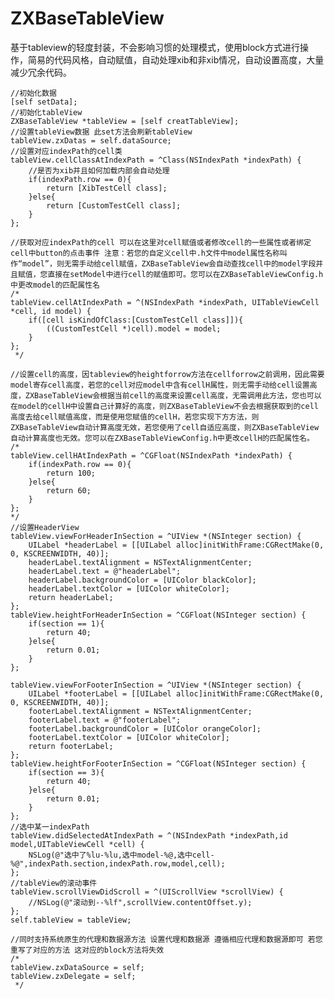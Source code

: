 # ZXBaseTableView
基于tableview的轻度封装，不会影响习惯的处理模式，使用block方式进行操作，简易的代码风格，自动赋值，自动处理xib和非xib情况，自动设置高度，大量减少冗余代码。
    
    //初始化数据
    [self setData];
    //初始化tableView
    ZXBaseTableView *tableView = [self creatTableView];
    //设置tableView数据 此set方法会刷新tableView
    tableView.zxDatas = self.dataSource;
    //设置对应indexPath的cell类
    tableView.cellClassAtIndexPath = ^Class(NSIndexPath *indexPath) {
        //是否为xib并且如何加载内部会自动处理
        if(indexPath.row == 0){
            return [XibTestCell class];
        }else{
            return [CustomTestCell class];
        }
    };
    
    //获取对应indexPath的cell 可以在这里对cell赋值或者修改cell的一些属性或者绑定cell中button的点击事件 注意：若您的自定义cell中.h文件中model属性名称叫作“model”，则无需手动给cell赋值，ZXBaseTableView会自动查找cell中的model字段并且赋值，您直接在setModel中进行cell的赋值即可。您可以在ZXBaseTableViewConfig.h中更改model的匹配属性名
    /*
    tableView.cellAtIndexPath = ^(NSIndexPath *indexPath, UITableViewCell *cell, id model) {
        if([cell isKindOfClass:[CustomTestCell class]]){
            ((CustomTestCell *)cell).model = model;
        }
    };
     */
    
    //设置cell的高度，因tableview的heightforrow方法在cellforrow之前调用，因此需要model寄存cell高度，若您的cell对应model中含有cellH属性，则无需手动给cell设置高度，ZXBaseTableView会根据当前cell的高度来设置cell高度，无需调用此方法，您也可以在model的cellH中设置自己计算好的高度，则ZXBaseTableView不会去根据获取到的cell高度去给cell赋值高度，而是使用您赋值的cellH，若您实现下方方法，则ZXBaseTableView自动计算高度无效，若您使用了cell自适应高度，则ZXBaseTableView自动计算高度也无效。您可以在ZXBaseTableViewConfig.h中更改cellH的匹配属性名。
    /*
    tableView.cellHAtIndexPath = ^CGFloat(NSIndexPath *indexPath) {
        if(indexPath.row == 0){
            return 100;
        }else{
            return 60;
        }
    };
    */
    //设置HeaderView
    tableView.viewForHeaderInSection = ^UIView *(NSInteger section) {
        UILabel *headerLabel = [[UILabel alloc]initWithFrame:CGRectMake(0, 0, KSCREENWIDTH, 40)];
        headerLabel.textAlignment = NSTextAlignmentCenter;
        headerLabel.text = @"headerLabel";
        headerLabel.backgroundColor = [UIColor blackColor];
        headerLabel.textColor = [UIColor whiteColor];
        return headerLabel;
    };
    tableView.heightForHeaderInSection = ^CGFloat(NSInteger section) {
        if(section == 1){
            return 40;
        }else{
            return 0.01;
        }
    };
    
    tableView.viewForFooterInSection = ^UIView *(NSInteger section) {
        UILabel *footerLabel = [[UILabel alloc]initWithFrame:CGRectMake(0, 0, KSCREENWIDTH, 40)];
        footerLabel.textAlignment = NSTextAlignmentCenter;
        footerLabel.text = @"footerLabel";
        footerLabel.backgroundColor = [UIColor orangeColor];
        footerLabel.textColor = [UIColor whiteColor];
        return footerLabel;
    };
    tableView.heightForFooterInSection = ^CGFloat(NSInteger section) {
        if(section == 3){
            return 40;
        }else{
            return 0.01;
        }
    };
    //选中某一indexPath
    tableView.didSelectedAtIndexPath = ^(NSIndexPath *indexPath,id model,UITableViewCell *cell) {
        NSLog(@"选中了%lu-%lu,选中model-%@,选中cell-%@",indexPath.section,indexPath.row,model,cell);
    };
    //tableView的滚动事件
    tableView.scrollViewDidScroll = ^(UIScrollView *scrollView) {
        //NSLog(@"滚动到--%lf",scrollView.contentOffset.y);
    };
    self.tableView = tableView;
    
    //同时支持系统原生的代理和数据源方法 设置代理和数据源 遵循相应代理和数据源即可 若您重写了对应的方法 这对应的block方法将失效
    /*
    tableView.zxDataSource = self;
    tableView.zxDelegate = self;
     */
